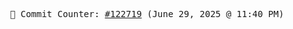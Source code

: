 <p align="center">
    <samp>
        📮 Commit Counter: <a href="https://github.com/Javascript-void0/Javascript-void0/commits/main">#122719</a> (June 29, 2025 @ 11:40 PM)
    </samp>
</p>